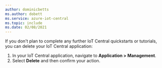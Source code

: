 ```yaml
---
author: dominicbetts
ms.author: dobett
ms.service: azure-iot-central
ms.topic: include
ms.date: 02/08/2021
---
```


If you don't plan to complete any further IoT Central quickstarts or tutorials, you can delete your IoT Central application:

1. In your IoT Central application, navigate to **Application > Management**.
1. Select **Delete** and then confirm your action.
